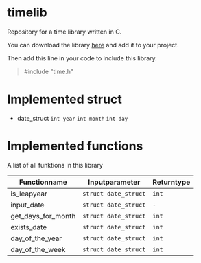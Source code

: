 # timelib

Repository for a time library written in C.

You can download the library [here](https://github.com/JonathanHellebusch/timelib/archive/master.zip) and add it to your project.

Then add this line in your code to include this library.

> #include "time.h"


# Implemented struct

 - date_struct
   `int year`
   `int month`
   `int day`
    
# Implemented functions 

A list of all funktions in this library

|Functionname              |Inputparameter				 |Returntype				   |
|----------------|-------------------------------|-----------------------------|
|is_leapyear	 	|`struct date_struct`            |`int`            |
|input_date		 	|`struct date_struct`            |`-`            |
|get_days_for_month |`struct date_struct`            |`int`            |
|exists_date		|`struct date_struct`            |`int`            |
|day_of_the_year	|`struct date_struct`            |`int`            |
|day_of_the_week	|`struct date_struct`            |`int`            |
